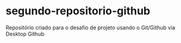 # segundo-repositorio-github
 Repositório criado para o desafio de projeto usando o Git/Github via Desktop Github
